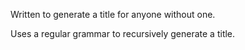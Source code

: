 Written to generate a title for anyone without one.

Uses a regular grammar to recursively generate a title.

